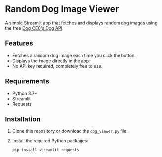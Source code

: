 # Random Dog Image Viewer

A simple Streamlit app that fetches and displays random dog images using the free [Dog CEO's Dog API](https://dog.ceo/dog-api/).

## Features

- Fetches a random dog image each time you click the button.
- Displays the image directly in the app.
- No API key required, completely free to use.

## Requirements

- Python 3.7+
- Streamlit
- Requests

## Installation

1. Clone this repository or download the `dog_viewer.py` file.

2. Install the required Python packages:
   ```bash
   pip install streamlit requests
